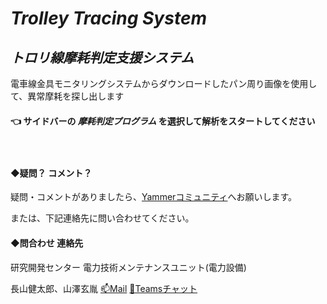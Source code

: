 # _Trolley Tracing System_
## ___トロリ線摩耗判定支援システム___

電車線金具モニタリングシステムからダウンロードしたパン周り画像を使用して、異常摩耗を探し出します

#### 👈 **サイドバーの _摩耗判定プログラム_ を選択して解析をスタートしてください**

　

#### ◆疑問？ コメント？

疑問・コメントがありましたら、[Yammerコミュニティ](https://web.yammer.com/main/groups/eyJfdHlwZSI6Ikdyb3VwIiwiaWQiOiIxMjM0NzEzNjQwOTYifQ)へお願いします。

または、下記連絡先に問い合わせてください。

#### ◆問合わせ 連絡先
研究開発センター 電力技術メンテナンスユニット(電力設備)

長山健太郎、山澤玄胤 [📫Mail][maillink]  [📢Teamsチャット][teamslink]


[](
メールリンク生成ページ：https://mailtolink.me/
)

[maillink]: mailto:k-nagayama@jreast.co.jp?cc=yamazawa@jreast.co.jp&subject=%E3%80%90%E3%83%88%E3%83%AD%E3%83%AA%E7%B7%9A%E6%91%A9%E8%80%97%E5%88%A4%E5%AE%9A%E6%94%AF%E6%8F%B4%E3%82%B7%E3%82%B9%E3%83%86%E3%83%A0_%E8%B3%AA%E5%95%8F%E3%83%BB%E3%82%B3%E3%83%A1%E3%83%B3%E3%83%88%E3%80%91

[teamslink]: https://teams.microsoft.com/l/chat/0/0?users=k-nagayama@jreast.co.jp,yamazawa@jreast.co.jp&message=【トロリ線摩耗判定支援システム_質問・コメント】